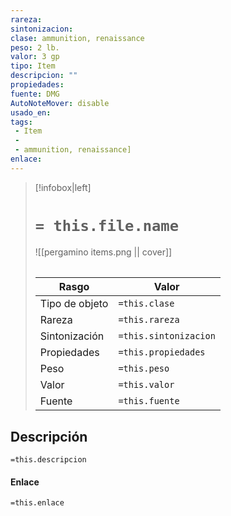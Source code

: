```yaml
---
rareza: 
sintonizacion: 
clase: ammunition, renaissance
peso: 2 lb.
valor: 3 gp
tipo: Item
descripcion: ""
propiedades: 
fuente: DMG
AutoNoteMover: disable
usado_en:  
tags: 
 - Item
 - 
 - ammunition, renaissance]
enlace: 
---
```


> [!infobox|left]
>  # `= this.file.name`
> ![[pergamino items.png || cover]]
> ######   
> |Rasgo | Valor |
> | --- | --- |
> | Tipo de objeto| `=this.clase`|
>  | Rareza| `=this.rareza`|
> | Sintonización | `=this.sintonizacion` |
> | Propiedades | `=this.propiedades` |
>  | Peso | `=this.peso` |
> | Valor | `=this.valor` |
> | Fuente | `=this.fuente` |


## Descripción
`=this.descripcion`

#### Enlace
`=this.enlace`